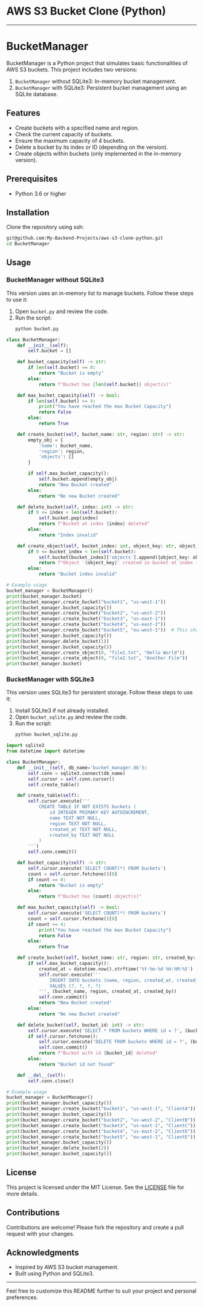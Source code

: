 # AWS S3 Bucket Clone (Python)

---

# BucketManager

BucketManager is a Python project that simulates basic functionalities of AWS S3 buckets. This project includes two versions:
1. `BucketManager` without SQLite3: In-memory bucket management.
2. `BucketManager` with SQLite3: Persistent bucket management using an SQLite database.

## Features

- Create buckets with a specified name and region.
- Check the current capacity of buckets.
- Ensure the maximum capacity of 4 buckets.
- Delete a bucket by its index or ID (depending on the version).
- Create objects within buckets (only implemented in the in-memory version).

## Prerequisites

- Python 3.6 or higher

## Installation

Clone the repository using ssh:
```bash
git@github.com:My-Backend-Projects/aws-s3-clone-python.git
cd BucketManager
```

## Usage

### BucketManager without SQLite3

This version uses an in-memory list to manage buckets. Follow these steps to use it:

1. Open `bucket.py` and review the code.
2. Run the script:
    ```bash
    python bucket.py
    ```

```python
class BucketManager:
    def __init__(self):
        self.bucket = []

    def bucket_capacity(self) -> str:
        if len(self.bucket) == 0:
            return "Bucket is empty"
        else:
            return f"Bucket has {len(self.bucket)} object(s)"

    def max_bucket_capacity(self) -> bool:
        if len(self.bucket) >= 4:
            print("You have reached the max Bucket Capacity")
            return False
        else:
            return True

    def create_bucket(self, bucket_name: str, region: str) -> str:
        empty_obj = {
            'name': bucket_name,
            'region': region,
            'objects': []
        }

        if self.max_bucket_capacity():
            self.bucket.append(empty_obj)
            return "New Bucket created"
        else:
            return "No new Bucket created"

    def delete_bucket(self, index: int) -> str:
        if 0 <= index < len(self.bucket):
            self.bucket.pop(index)
            return f"Bucket at index {index} deleted"
        else:
            return "Index invalid"

    def create_object(self, bucket_index: int, object_key: str, object_value: str) -> str:
        if 0 <= bucket_index < len(self.bucket):
            self.bucket[bucket_index]['objects'].append({object_key: object_value})
            return f"Object '{object_key}' created in bucket at index {bucket_index}"
        else:
            return "Bucket index invalid"

# Example usage
bucket_manager = BucketManager()
print(bucket_manager.bucket)
print(bucket_manager.create_bucket("bucket1", "us-west-1"))
print(bucket_manager.bucket_capacity())
print(bucket_manager.create_bucket("bucket2", "us-west-2"))
print(bucket_manager.create_bucket("bucket3", "us-east-1"))
print(bucket_manager.create_bucket("bucket4", "us-east-2"))
print(bucket_manager.create_bucket("bucket5", "eu-west-1"))  # This should fail due to max capacity
print(bucket_manager.bucket_capacity())
print(bucket_manager.delete_bucket(1))
print(bucket_manager.bucket_capacity())
print(bucket_manager.create_object(0, "file1.txt", "Hello World"))
print(bucket_manager.create_object(0, "file2.txt", "Another File"))
print(bucket_manager.bucket)
```

### BucketManager with SQLite3

This version uses SQLite3 for persistent storage. Follow these steps to use it:

1. Install SQLite3 if not already installed.
2. Open `bucket_sqlite.py` and review the code.
3. Run the script:
    ```bash
    python bucket_sqlite.py
    ```

```python
import sqlite3
from datetime import datetime

class BucketManager:
    def __init__(self, db_name='bucket_manager.db'):
        self.conn = sqlite3.connect(db_name)
        self.cursor = self.conn.cursor()
        self.create_table()

    def create_table(self):
        self.cursor.execute('''
            CREATE TABLE IF NOT EXISTS buckets (
                id INTEGER PRIMARY KEY AUTOINCREMENT,
                name TEXT NOT NULL,
                region TEXT NOT NULL,
                created_at TEXT NOT NULL,
                created_by TEXT NOT NULL
            )
        ''')
        self.conn.commit()

    def bucket_capacity(self) -> str:
        self.cursor.execute('SELECT COUNT(*) FROM buckets')
        count = self.cursor.fetchone()[0]
        if count == 0:
            return "Bucket is empty"
        else:
            return f"Bucket has {count} object(s)"

    def max_bucket_capacity(self) -> bool:
        self.cursor.execute('SELECT COUNT(*) FROM buckets')
        count = self.cursor.fetchone()[0]
        if count >= 4:
            print("You have reached the max Bucket Capacity")
            return False
        else:
            return True

    def create_bucket(self, bucket_name: str, region: str, created_by: str) -> str:
        if self.max_bucket_capacity():
            created_at = datetime.now().strftime('%Y-%m-%d %H:%M:%S')
            self.cursor.execute('''
                INSERT INTO buckets (name, region, created_at, created_by)
                VALUES (?, ?, ?, ?)
            ''', (bucket_name, region, created_at, created_by))
            self.conn.commit()
            return "New Bucket created"
        else:
            return "No new Bucket created"

    def delete_bucket(self, bucket_id: int) -> str:
        self.cursor.execute('SELECT * FROM buckets WHERE id = ?', (bucket_id,))
        if self.cursor.fetchone():
            self.cursor.execute('DELETE FROM buckets WHERE id = ?', (bucket_id,))
            self.conn.commit()
            return f"Bucket with id {bucket_id} deleted"
        else:
            return "Bucket id not found"

    def __del__(self):
        self.conn.close()

# Example usage
bucket_manager = BucketManager()
print(bucket_manager.bucket_capacity())
print(bucket_manager.create_bucket("bucket1", "us-west-1", "ClientA"))
print(bucket_manager.bucket_capacity())
print(bucket_manager.create_bucket("bucket2", "us-west-2", "ClientB"))
print(bucket_manager.create_bucket("bucket3", "us-east-1", "ClientC"))
print(bucket_manager.create_bucket("bucket4", "us-east-2", "ClientD"))
print(bucket_manager.create_bucket("bucket5", "eu-west-1", "ClientE"))  # This should fail due to max capacity
print(bucket_manager.bucket_capacity())
print(bucket_manager.delete_bucket(2))
print(bucket_manager.bucket_capacity())
```

## License

This project is licensed under the MIT License. See the [LICENSE](LICENSE) file for more details.

## Contributions

Contributions are welcome! Please fork the repository and create a pull request with your changes.

## Acknowledgments

- Inspired by AWS S3 bucket management.
- Built using Python and SQLite3.

---

Feel free to customize this README further to suit your project and personal preferences.
